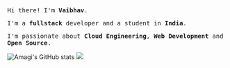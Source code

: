 <p><samp>Hi there! I'm <b>Vaibhav</b>.</samp></p>
<p><samp>I'm a <b>fullstack</b> developer and a student in <b>India</b>.</samp></p>
<p><samp>I'm passionate about <b>Cloud Engineering</b>, <b>Web Development</b> and <b>Open Source</b>.</samp></p>

![Amagi's GitHub stats](https://github-readme-stats.vercel.app/api?username=ryucraftz)
![](https://komarev.com/ghpvc/?username=ryucraftz&color=red&style=for-the-badge&label=00)
